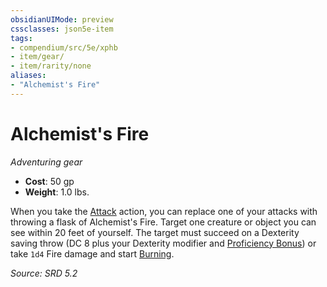 ```yaml
---
obsidianUIMode: preview
cssclasses: json5e-item
tags:
- compendium/src/5e/xphb
- item/gear/
- item/rarity/none
aliases: 
- "Alchemist's Fire"
---
```

# Alchemist's Fire
*Adventuring gear*  

- **Cost**: 50 gp
- **Weight**: 1.0 lbs.

When you take the [Attack](actions.md#Attack) action, you can replace one of your attacks with throwing a flask of Alchemist's Fire. Target one creature or object you can see within 20 feet of yourself. The target must succeed on a Dexterity saving throw (DC 8 plus your Dexterity modifier and [Proficiency Bonus](proficiency-xphb.md)) or take `1d4` Fire damage and start [Burning](burning-xphb.md).

*Source: SRD 5.2*